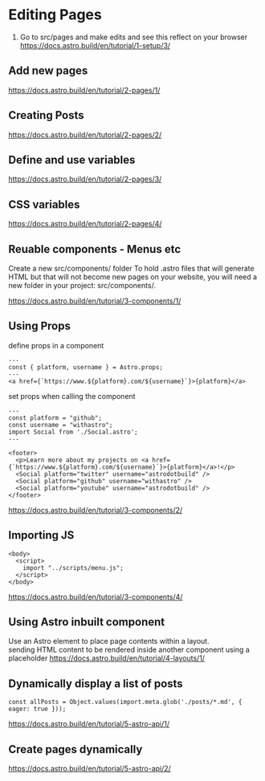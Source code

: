 # Editing Pages
1. Go to src/pages and make edits and see this reflect on your browser
https://docs.astro.build/en/tutorial/1-setup/3/

## Add new pages
https://docs.astro.build/en/tutorial/2-pages/1/

## Creating Posts
https://docs.astro.build/en/tutorial/2-pages/2/

## Define and use variables
https://docs.astro.build/en/tutorial/2-pages/3/

## CSS variables
https://docs.astro.build/en/tutorial/2-pages/4/

## Reuable components - Menus etc
Create a new src/components/ folder
To hold .astro files that will generate HTML but that will not become new pages on your website, you will need a new folder in your project: src/components/.

https://docs.astro.build/en/tutorial/3-components/1/

## Using Props
define props in a component
```
---
const { platform, username } = Astro.props;
---
<a href={`https://www.${platform}.com/${username}`}>{platform}</a>
```

set props when calling the component
```
---
const platform = "github";
const username = "withastro";
import Social from './Social.astro';
---

<footer>
  <p>Learn more about my projects on <a href={`https://www.${platform}.com/${username}`}>{platform}</a>!</p>
  <Social platform="twitter" username="astrodotbuild" />
  <Social platform="github" username="withastro" />
  <Social platform="youtube" username="astrodotbuild" />
</footer>
```
https://docs.astro.build/en/tutorial/3-components/2/

## Importing JS
```
<body>
  <script>
    import "../scripts/menu.js";
  </script>
</body>
```
https://docs.astro.build/en/tutorial/3-components/4/

## Using Astro inbuilt <slot /> component
Use an Astro <slot /> element to place page contents within a layout.  
sending HTML content to be rendered inside another component using a <slot /> placeholder
https://docs.astro.build/en/tutorial/4-layouts/1/

## Dynamically display a list of posts
```
const allPosts = Object.values(import.meta.glob('./posts/*.md', { eager: true }));
```
https://docs.astro.build/en/tutorial/5-astro-api/1/

## Create pages dynamically
https://docs.astro.build/en/tutorial/5-astro-api/2/